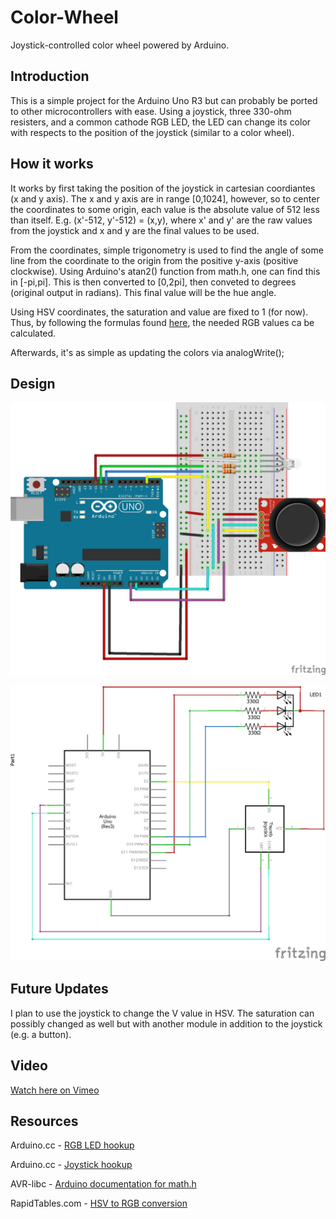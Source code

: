 # Color-Wheel
Joystick-controlled color wheel powered by Arduino.




## Introduction

This is a simple project for the Arduino Uno R3 but can probably be ported to other microcontrollers with ease.
Using a joystick, three 330-ohm resisters, and a common cathode RGB LED, the LED can change its color with respects
to the position of the joystick (similar to a color wheel). 




## How it works

It works by first taking the position of the joystick in cartesian coordiantes (x and y axis). The x and y axis
are in range [0,1024], however, so to center the coordinates to some origin, each value is the absolute value of
512 less than itself. E.g. (x'-512, y'-512) = (x,y), where x' and y' are the raw values from the joystick and x
and y are the final values to be used.

From the coordinates, simple trigonometry is used to find the angle of some line from the coordinate to the 
origin from the positive y-axis (positive clockwise). Using Arduino's atan2() function from math.h, one can find
this in [-pi,pi]. This is then converted to [0,2pi], then conveted to degrees (original output in radians). This
final value will be the hue angle. 

Using HSV coordinates, the saturation and value are fixed to 1 (for now). Thus, by following the formulas found 
[here](https://www.rapidtables.com/convert/color/hsv-to-rgb.html), the needed RGB values ca be calculated.

Afterwards, it's as simple as updating the colors via analogWrite();

## Design
![breadboard design](https://raw.githubusercontent.com/calvinnnnnx5/Color-Wheel/master/color_wheel_bb.jpg)

![schematics](https://raw.githubusercontent.com/calvinnnnnx5/Color-Wheel/master/color_wheel_schem.jpg)




## Future Updates
I plan to use the joystick to change the V value in HSV. The saturation can possibly changed as well but with
another module in addition to the joystick (e.g. a button).




## Video
[Watch here on Vimeo](https://vimeo.com/247068627/1ff394cbfa)




## Resources

Arduino.cc - [RGB LED hookup](https://playground.arduino.cc/Main/RGBLEDPWM) 

Arduino.cc - [Joystick hookup](https://www.arduino.cc/en/Tutorial/JoyStick)

AVR-libc - [Arduino documentation for math.h](http://www.nongnu.org/avr-libc/user-manual/group__avr__math.html)

RapidTables.com - [HSV to RGB conversion](https://www.rapidtables.com/convert/color/hsv-to-rgb.html)


